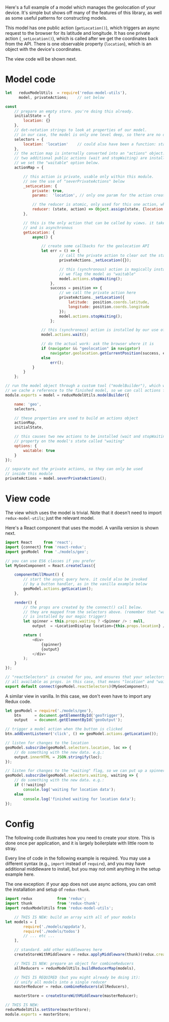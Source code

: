 
Here's a full example of a model which manages the geolocation of your device.
It's simple but shows off many of the features of this library, as well as some
useful patterns for constructing models.

This model has one public action (`getLocation()`),
which triggers an async request to the browser for its latitude and longitude.
It has one private action (`_setLocation()`), which is called after we get the
coordinates back from the API. There is
one observable property (`location`), which is an object with the device's
coordinates.

The view code will be shown next.

# Model code

```javascript
let   reduxModelUtils  = require('redux-model-utils'),
      model, privateActions;    // set below

const
    // prepare an empty store. you're doing this already.
    initialState = {
        location: {}
    },
    // dot-notation strings to look at properties of our model.
    // in our case, the model is only one level deep, so there are no dots :)
    selectors = {
        location: 'location'    // could also have been a function: state => state.location
    },
    // the action map is internally converted into an "actions" object.
    // two additional public actions (wait and stopWaiting) are installed because
    // we set the "waitable" option below.
    actionMap = {

        // this action is private, usable only within this module.
        // see the use of "severPrivateActions" below
        _setLocation: {
            private: true,
            params:  'location', // only one param for the action creator

            // the reducer is atomic, only used for this one action, which makes it trivial
            reducer: (state, action) => Object.assign(state, {location: action.location})
        },

        // this is the only action that can be called by views. it takes no params,
        // and is asynchronous
        getLocation: {
            async() {

                // create some callbacks for the geolocation API
                let err = () => {
                        // call the private action to clear out the state
                        privateActions._setLocation({});

                        // this (synchronous) action is magically installed because
                        // we flag the model as "waitable"
                        model.actions.stopWaiting();
                    },
                    success = position => {
                        // we call the private action here
                        privateActions._setLocation({
                            latitude:  position.coords.latitude,
                            longitude: position.coords.longitude
                        });
                        model.actions.stopWaiting();
                    };

                // this (synchronous) action is installed by our use of "waitable" below
                model.actions.wait();

                // do the actual work: ask the browser where it is
                if (navigator && "geolocation" in navigator)
                    navigator.geolocation.getCurrentPosition(success, err, {maximumAge: 60000});
                else
                    err();
            }
        }
    };

// run the model object through a custom tool ("modelBuilder"), which whips it into shape.
// we cache a reference to the finished model, so we can call actions from inside this module
module.exports = model = reduxModelUtils.modelBuilder({

    name: 'geo',
    selectors,

    // these properties are used to build an actions object
    actionMap,
    initialState,

    // this causes two new actions to be installed (wait and stopWaiting), and a new
    // property on the model's state called "waiting"
    options: {
        waitable: true
    }
});

// separate out the private actions, so they can only be used
// inside this module
privateActions = model.severPrivateActions();
```

# View code

The view which uses the model is trivial. Note that it doesn't need to
import `redux-model-utils`; just the relevant model.

Here's a React component that uses the model. A vanilla version is shown next.

```javascript
import React     from 'react';
import {connect} from 'react-redux';
import geoModel  from './models/geo';

// you can use ES6 classes if you prefer
let MyGeoComponent = React.createClass({

    componentWillMount() {
        // start the async query here. it could also be invoked
        // by a button handler, as in the vanilla example below
        geoModel.actions.getLocation();
    },

    render() {
        // the props are created by the connect() call below.
        // they are mapped from the selectors above. (remember that "waiting"
        // is installed by our magic trigger)
        let spinner = this.props.waiting ? <Spinner /> : null,
            output  = <LocationDisplay location={this.props.location} />;

        return (
            <div>
                {spinner}
                {output}
            </div>
        );
    }
});

// "reactSelectors" is created for you, and ensures that your selectors are
// all available as props. in this case, that means "location" and "waiting"
export default connect(geoModel.reactSelectors)(MyGeoComponent);
```

A similar view in vanilla. In this case, we don't even have to import
any Redux code.

```javascript
let geoModel = require('./models/geo'),
    btn      = document.getElementById('geoTrigger'),
    output   = document.getElementById('geoOutput');

// trigger a model action when the button is clicked
btn.addEventListener('click', () => geoModel.actions.getLocation());

// listen for changes to the location
geoModel.subscribe(geoModel.selectors.location, loc => {
    // do something with the new data. e.g.:
    output.innerHTML = JSON.stringify(loc);
});

// listen for changes to the "waiting" flag, so we can put up a spinner
geoModel.subscribe(geoModel.selectors.waiting, waiting => {
    // do something with the new data. e.g.:
    if (!!waiting)
        console.log('waiting for location data');
    else
        console.log('finished waiting for location data');
});
```

# Config

The following code illustrates how you need to create your store.
This is done once per application, and it is largely boilerplate
with little room to stray.

Every line of code in the following example is required. You may use a different
syntax (e.g., `import` instead of `require`), and you may have additional middleware
to install, but you may not omit anything in the setup example here.

The one exception: if your app does not use async actions, you can omit the
installation and setup of `redux-thunk`.

```javascript
import redux           from 'redux';
import thunk           from 'redux-thunk';
import reduxModelUtils from 'redux-model-utils';

    // THIS IS NEW: build an array with all of your models
let models = [
        require('./models/appdata'),
        require('./models/todos')
        // ... etc ...
    ],

    // standard. add other middlewares here
    createStoreWithMiddleware = redux.applyMiddleware(thunk)(redux.createStore),

    // THIS IS NEW: prepare an object for combineReducers
    allReducers = reduxModelUtils.buildReducerMap(models),

    // THIS IS REQUIRED (but you might already be doing it):
    // unify all models into a single reducer
    masterReducer = redux.combineReducers(allReducers),

    masterStore = createStoreWithMiddleware(masterReducer);

// THIS IS NEW:
reduxModelUtils.setStore(masterStore);
module.exports = masterStore;
```
